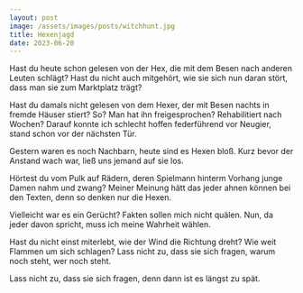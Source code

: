```yaml
---
layout: post
image: /assets/images/posts/witchhunt.jpg
title: Hexenjagd
date: 2023-06-20
---
```


Hast du heute schon gelesen
von der Hex, die mit dem Besen
nach anderen Leuten schlägt?
Hast du nicht auch mitgehört,
wie sie sich nun daran stört,
dass man sie zum Marktplatz trägt?

Hast du damals nicht gelesen
von dem Hexer, der mit Besen
nachts in fremde Häuser stiert?
So? Man hat ihn freigesprochen?
Rehabilitiert nach Wochen?
Darauf konnte ich schlecht hoffen
federführend vor Neugier,
stand schon vor der nächsten Tür.

Gestern waren es noch Nachbarn,
heute sind es Hexen bloß.
Kurz bevor der Anstand wach war,
ließ uns jemand auf sie los.

Hörtest du vom Pulk auf Rädern,
deren Spielmann hinterm Vorhang
junge Damen nahm und zwang?
Meiner Meinung hätt das jeder
ahnen können bei den Texten,
denn so denken nur die Hexen.

Vielleicht war es ein Gerücht?
Fakten sollen mich nicht quälen.
Nun, da jeder davon spricht,
muss ich meine Wahrheit wählen.

Hast du nicht einst miterlebt,
wie der Wind die Richtung dreht?
Wie weit Flammen um sich schlagen?
Lass nicht zu, dass sie sich fragen,
warum noch steht, wer noch steht.

Lass nicht zu, dass sie sich fragen,
denn dann ist es längst zu spät.